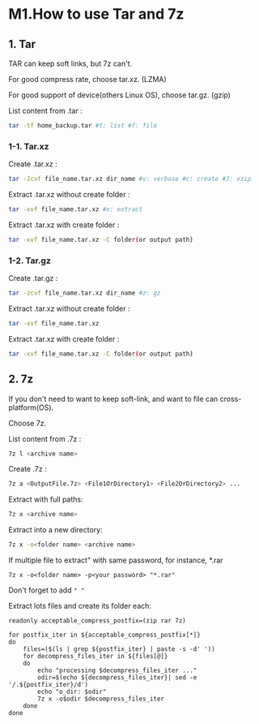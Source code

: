 # M1.How to use Tar and 7z

## 1. Tar

TAR can keep soft links, but 7z can't.

For good compress rate, choose tar.xz. \(LZMA\)

For good support of device\(others Linux OS\), choose tar.gz. \(gzip\)

List content from .tar :

```bash
tar -tf home_backup.tar #t: list #f: file
```

### 1-1. Tar.xz

Create .tar.xz :

```bash
tar -Jcvf file_name.tar.xz dir_name #v: verbose #c: create #J: xzip
```

Extract .tar.xz without create folder :

```bash
tar -xvf file_name.tar.xz #x: extract
```

 Extract .tar.xz with create folder :

```bash
tar -xvf file_name.tar.xz -C folder(or output path)
```

### 1-2. Tar.gz

Create .tar.gz :

```bash
tar -zcvf file_name.tar.xz dir_name #z: gz
```

Extract .tar.xz without create folder :

```bash
tar -xvf file_name.tar.xz
```

 Extract .tar.xz with create folder :

```bash
tar -xvf file_name.tar.xz -C folder(or output path)
```

## 2. 7z

If you don't need to want to keep soft-link, and want to file can cross-platform\(OS\).

Choose 7z.

List content from .7z :

```bash
7z l <archive name>
```

Create .7z :

```bash
7z a <OutputFile.7z> <File1OrDirectory1> <File2OrDirectory2> ...
```

Extract with full paths:

```bash
7z x <archive name>
```

Extract into a new directory:

```bash
7z x -o<folder name> <archive name>
```

If multiple file to extract" with same password, for instance, \*.rar

```text
7z x -o<folder name> -p<your password> "*.rar"
```

Don't forget to add `" "`

Extract lots files and create its folder each:
```
readonly acceptable_compress_postfix=(zip rar 7z)

for postfix_iter in ${acceptable_compress_postfix[*]}
do
	files=($(ls | grep ${postfix_iter} | paste -s -d' '))
	for decompress_files_iter in ${files[@]}
	do
		echo "processing $decompress_files_iter ..."
		odir=$(echo ${decompress_files_iter}| sed -e '/.${postfix_iter}/d')
		echo "o_dir: $odir"
		7z x -o$odir $decompress_files_iter
	done
done
```
